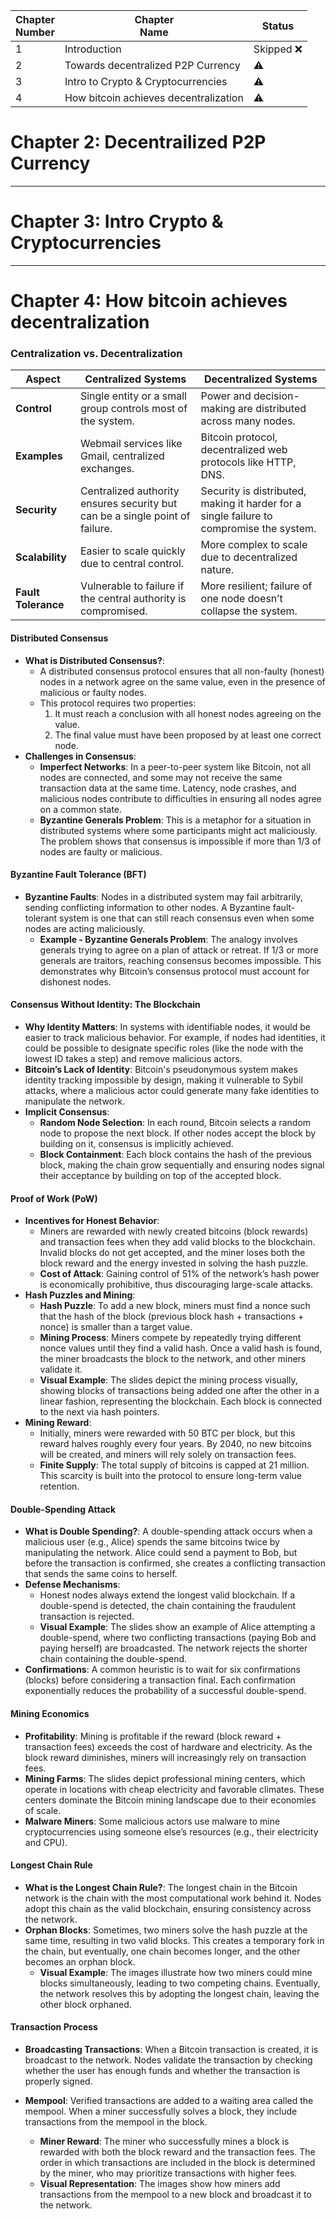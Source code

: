 | Chapter<br>Number | Chapter<br>Name                       | Status      |
| ----------------- | ------------------------------------- | ----------- |
| 1                 | Introduction                          | Skipped :x: |
| 2                 | Towards decentralized P2P Currency    | :warning:   |
| 3                 | Intro to Crypto & Cryptocurrencies    | :warning:   |
| 4                 | How bitcoin achieves decentralization | :warning:   |

# Chapter 2: Decentrailized P2P Currency

---

# Chapter 3: Intro Crypto & Cryptocurrencies

---

# Chapter 4: How bitcoin achieves decentralization
### Centralization vs. Decentralization
| **Aspect**          | **Centralized Systems**                                                      | **Decentralized Systems**                                                                |
| ------------------- | ---------------------------------------------------------------------------- | ---------------------------------------------------------------------------------------- |
| **Control**         | Single entity or a small group controls most of the system.                  | Power and decision-making are distributed across many nodes.                             |
| **Examples**        | Webmail services like Gmail, centralized exchanges.                          | Bitcoin protocol, decentralized web protocols like HTTP, DNS.                            |
| **Security**        | Centralized authority ensures security but can be a single point of failure. | Security is distributed, making it harder for a single failure to compromise the system. |
| **Scalability**     | Easier to scale quickly due to central control.                              | More complex to scale due to decentralized nature.                                       |
| **Fault Tolerance** | Vulnerable to failure if the central authority is compromised.               | More resilient; failure of one node doesn’t collapse the system.                         |


#### Distributed Consensus
- **What is Distributed Consensus?**:
    - A distributed consensus protocol ensures that all non-faulty (honest) nodes in a network agree on the same value, even in the presence of malicious or faulty nodes.
    - This protocol requires two properties:
        1. It must reach a conclusion with all honest nodes agreeing on the value.
        2. The final value must have been proposed by at least one correct node.
- **Challenges in Consensus**:
    - **Imperfect Networks**: In a peer-to-peer system like Bitcoin, not all nodes are connected, and some may not receive the same transaction data at the same time. Latency, node crashes, and malicious nodes contribute to difficulties in ensuring all nodes agree on a common state.
    - **Byzantine Generals Problem**: This is a metaphor for a situation in distributed systems where some participants might act maliciously. The problem shows that consensus is impossible if more than 1/3 of nodes are faulty or malicious.

#### Byzantine Fault Tolerance (BFT)
- **Byzantine Faults**: Nodes in a distributed system may fail arbitrarily, sending conflicting information to other nodes. A Byzantine fault-tolerant system is one that can still reach consensus even when some nodes are acting maliciously.
    - **Example - Byzantine Generals Problem**: The analogy involves generals trying to agree on a plan of attack or retreat. If 1/3 or more generals are traitors, reaching consensus becomes impossible. This demonstrates why Bitcoin’s consensus protocol must account for dishonest nodes.

#### Consensus Without Identity: The Blockchain
- **Why Identity Matters**: In systems with identifiable nodes, it would be easier to track malicious behavior. For example, if nodes had identities, it could be possible to designate specific roles (like the node with the lowest ID takes a step) and remove malicious actors.
- **Bitcoin’s Lack of Identity**: Bitcoin's pseudonymous system makes identity tracking impossible by design, making it vulnerable to Sybil attacks, where a malicious actor could generate many fake identities to manipulate the network.
- **Implicit Consensus**:
    - **Random Node Selection**: In each round, Bitcoin selects a random node to propose the next block. If other nodes accept the block by building on it, consensus is implicitly achieved.
    - **Block Containment**: Each block contains the hash of the previous block, making the chain grow sequentially and ensuring nodes signal their acceptance by building on top of the accepted block.

#### Proof of Work (PoW)
- **Incentives for Honest Behavior**:
    - Miners are rewarded with newly created bitcoins (block rewards) and transaction fees when they add valid blocks to the blockchain. Invalid blocks do not get accepted, and the miner loses both the block reward and the energy invested in solving the hash puzzle.
    - **Cost of Attack**: Gaining control of 51% of the network’s hash power is economically prohibitive, thus discouraging large-scale attacks.
- **Hash Puzzles and Mining**:
    - **Hash Puzzle**: To add a new block, miners must find a nonce such that the hash of the block (previous block hash + transactions + nonce) is smaller than a target value.
    - **Mining Process**: Miners compete by repeatedly trying different nonce values until they find a valid hash. Once a valid hash is found, the miner broadcasts the block to the network, and other miners validate it.
    - **Visual Example**: The slides depict the mining process visually, showing blocks of transactions being added one after the other in a linear fashion, representing the blockchain. Each block is connected to the next via hash pointers.
- **Mining Reward**:
    - Initially, miners were rewarded with 50 BTC per block, but this reward halves roughly every four years. By 2040, no new bitcoins will be created, and miners will rely solely on transaction fees.
    - **Finite Supply**: The total supply of bitcoins is capped at 21 million. This scarcity is built into the protocol to ensure long-term value retention.

#### Double-Spending Attack
- **What is Double Spending?**: A double-spending attack occurs when a malicious user (e.g., Alice) spends the same bitcoins twice by manipulating the network. Alice could send a payment to Bob, but before the transaction is confirmed, she creates a conflicting transaction that sends the same coins to herself.
- **Defense Mechanisms**:
    - Honest nodes always extend the longest valid blockchain. If a double-spend is detected, the chain containing the fraudulent transaction is rejected.
    - **Visual Example**: The slides show an example of Alice attempting a double-spend, where two conflicting transactions (paying Bob and paying herself) are broadcasted. The network rejects the shorter chain containing the double-spend.
- **Confirmations**: A common heuristic is to wait for six confirmations (blocks) before considering a transaction final. Each confirmation exponentially reduces the probability of a successful double-spend.


#### Mining Economics
- **Profitability**: Mining is profitable if the reward (block reward + transaction fees) exceeds the cost of hardware and electricity. As the block reward diminishes, miners will increasingly rely on transaction fees.
- **Mining Farms**: The slides depict professional mining centers, which operate in locations with cheap electricity and favorable climates. These centers dominate the Bitcoin mining landscape due to their economies of scale.
- **Malware Miners**: Some malicious actors use malware to mine cryptocurrencies using someone else’s resources (e.g., their electricity and CPU).


#### Longest Chain Rule
- **What is the Longest Chain Rule?**: The longest chain in the Bitcoin network is the chain with the most computational work behind it. Nodes adopt this chain as the valid blockchain, ensuring consistency across the network.
- **Orphan Blocks**: Sometimes, two miners solve the hash puzzle at the same time, resulting in two valid blocks. This creates a temporary fork in the chain, but eventually, one chain becomes longer, and the other becomes an orphan block.
    - **Visual Example**: The images illustrate how two miners could mine blocks simultaneously, leading to two competing chains. Eventually, the network resolves this by adopting the longest chain, leaving the other block orphaned.

#### Transaction Process
- **Broadcasting Transactions**: When a Bitcoin transaction is created, it is broadcast to the network. Nodes validate the transaction by checking whether the user has enough funds and whether the transaction is properly signed.
- **Mempool**: Verified transactions are added to a waiting area called the mempool. When a miner successfully solves a block, they include transactions from the mempool in the block.

    - **Miner Reward**: The miner who successfully mines a block is rewarded with both the block reward and the transaction fees. The order in which transactions are included in the block is determined by the miner, who may prioritize transactions with higher fees.
    - **Visual Representation**: The images show how miners add transactions from the mempool to a new block and broadcast it to the network.